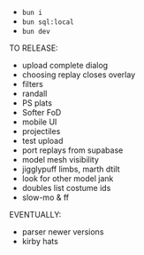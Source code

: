 - `bun i`
- `bun sql:local`
- `bun dev`

TO RELEASE:

- upload complete dialog
- choosing replay closes overlay
- filters
- randall
- PS plats
- Softer FoD
- mobile UI
- projectiles
- test upload
- port replays from supabase
- model mesh visibility
- jigglypuff limbs, marth dtilt
- look for other model jank
- doubles list costume ids
- slow-mo & ff

EVENTUALLY:

- parser newer versions
- kirby hats

